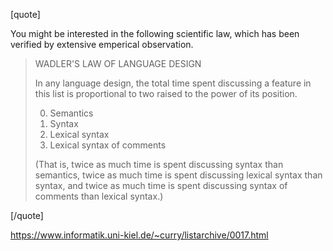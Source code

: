 
[quote]

You might be interested in the following scientific law, which
has been verified by extensive emperical observation.

> WADLER'S LAW OF LANGUAGE DESIGN
>
> In any language design, the total time spent discussing a feature in this list is proportional to two raised to the power of its position.
>
> 0. Semantics
> 1. Syntax
> 2. Lexical syntax
> 3. Lexical syntax of comments
>
> (That is, twice as much time is spent discussing syntax than semantics, twice as much time is spent discussing lexical syntax than syntax, and twice as much time is spent discussing syntax of comments than lexical syntax.)

[/quote]

https://www.informatik.uni-kiel.de/~curry/listarchive/0017.html